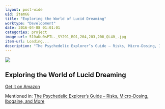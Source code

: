 ```yaml
---
layout: post-wide
uid: item66
title: "Exploring the World of Lucid Dreaming"
worktype: "Development"
date: 2016-04-08 01:01:01
categories: project
image-url: 510aKu0sPTL._SY291_BO1,204,203,200_QL40_.jpg
item-url: Loading...
description: "The Psychedelic Explorer’s Guide – Risks, Micro-Dosing, Ibogaine, and More"
---
```

<a href="Loading..." target="blank"><img src="../../../../img/thumbs/510aKu0sPTL._SY291_BO1,204,203,200_QL40_.jpg" class="prod-img"></a>
<h2>Exploring the World of Lucid Dreaming</h2>
<p><a href="Loading..." target="blank">Get it on Amazon</a><p>
<p>Mentioned in: <a href="http://fourhourworkweek.com/2015/03/21/james-fadiman/" target="blank">The Psychedelic Explorer’s Guide – Risks, Micro-Dosing, Ibogaine, and More</a></p>
